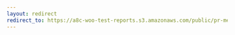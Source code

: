 ```yaml
---
layout: redirect
redirect_to: https://a8c-woo-test-reports.s3.amazonaws.com/public/pr-merge/37792/api/index.html
---
```


